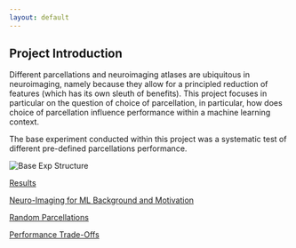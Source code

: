 ```yaml
---
layout: default
---
```


## Project Introduction

Different parcellations and neuroimaging atlases are ubiquitous in neuroimaging, namely because they allow for a principled reduction of features (which has its own sleuth of benefits). This project focuses in particular on the question of choice of parcellation, in particular, how does choice of parcellation influence performance within a machine learning context.

The base experiment conducted within this project was a systematic test of different pre-defined parcellations performance.

![Base Exp Structure](https://raw.githubusercontent.com/sahahn/Parcs_Project/master/analyze/Figures/Figure1.png)

[Results](./results.html)

[Neuro-Imaging for ML Background and Motivation](./ml_neuroimaging.html)

[Random Parcellations](./random_parcellations.html)

[Performance Trade-Offs](./trade_offs.html)
